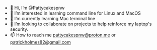 - 👋 Hi, I’m @Pattycakespnw
- 👀 I’m interested in learning command line for Linux and MacOS
- 🌱 I’m currently learning Mac terminal line
- 💞️ I’m looking to collaborate on projects to help reinforce my laptop's security.
- 📫 How to reach me pattycakespnw@proton.me or patrickholmes82@gmail.com

<!---
Pattycakespnw/Pattycakespnw is a ✨ special ✨ repository because its `README.md` (this file) appears on your GitHub profile.
You can click the Preview link to take a look at your changes.
--->
